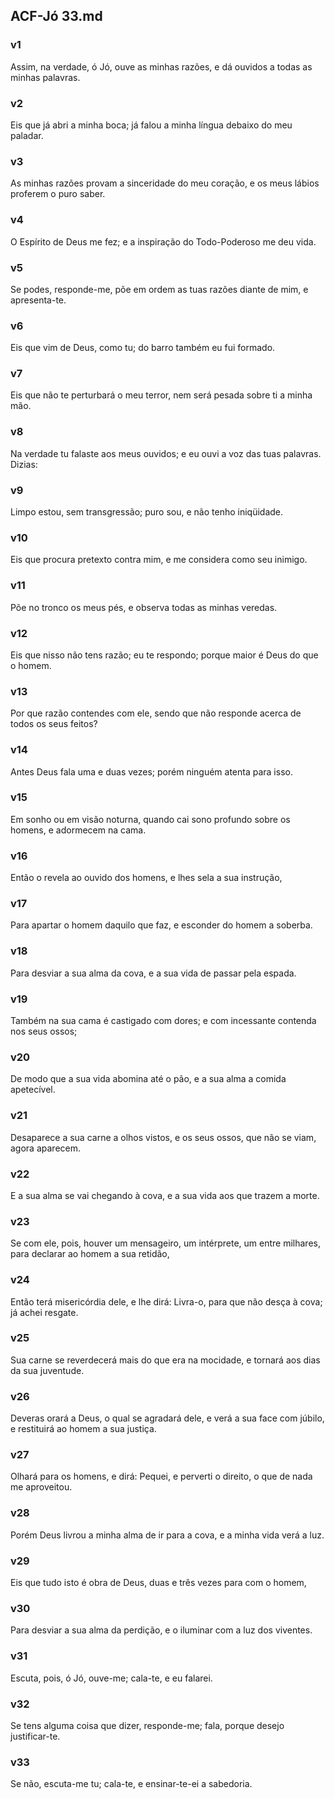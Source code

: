 ## ACF-Jó 33.md
### v1
 Assim, na verdade, ó Jó, ouve as minhas razões, e dá ouvidos a todas as minhas palavras.
### v2
 Eis que já abri a minha boca; já falou a minha língua debaixo do meu paladar.
### v3
 As minhas razões provam a sinceridade do meu coração, e os meus lábios proferem o puro saber.
### v4
 O Espírito de Deus me fez; e a inspiração do Todo-Poderoso me deu vida.
### v5
 Se podes, responde-me, põe em ordem as tuas razões diante de mim, e apresenta-te.
### v6
 Eis que vim de Deus, como tu; do barro também eu fui formado.
### v7
 Eis que não te perturbará o meu terror, nem será pesada sobre ti a minha mão.
### v8
 Na verdade tu falaste aos meus ouvidos; e eu ouvi a voz das tuas palavras. Dizias:
### v9
 Limpo estou, sem transgressão; puro sou, e não tenho iniqüidade.
### v10
 Eis que procura pretexto contra mim, e me considera como seu inimigo.
### v11
 Põe no tronco os meus pés, e observa todas as minhas veredas.
### v12
 Eis que nisso não tens razão; eu te respondo; porque maior é Deus do que o homem.
### v13
 Por que razão contendes com ele, sendo que não responde acerca de todos os seus feitos?
### v14
 Antes Deus fala uma e duas vezes; porém ninguém atenta para isso.
### v15
 Em sonho ou em visão noturna, quando cai sono profundo sobre os homens, e adormecem na cama.
### v16
 Então o revela ao ouvido dos homens, e lhes sela a sua instrução,
### v17
 Para apartar o homem daquilo que faz, e esconder do homem a soberba.
### v18
 Para desviar a sua alma da cova, e a sua vida de passar pela espada.
### v19
 Também na sua cama é castigado com dores; e com incessante contenda nos seus ossos;
### v20
 De modo que a sua vida abomina até o pão, e a sua alma a comida apetecível.
### v21
 Desaparece a sua carne a olhos vistos, e os seus ossos, que não se viam, agora aparecem.
### v22
 E a sua alma se vai chegando à cova, e a sua vida aos que trazem a morte.
### v23
 Se com ele, pois, houver um mensageiro, um intérprete, um entre milhares, para declarar ao homem a sua retidão,
### v24
 Então terá misericórdia dele, e lhe dirá: Livra-o, para que não desça à cova; já achei resgate.
### v25
 Sua carne se reverdecerá mais do que era na mocidade, e tornará aos dias da sua juventude.
### v26
 Deveras orará a Deus, o qual se agradará dele, e verá a sua face com júbilo, e restituirá ao homem a sua justiça.
### v27
 Olhará para os homens, e dirá: Pequei, e perverti o direito, o que de nada me aproveitou.
### v28
 Porém Deus livrou a minha alma de ir para a cova, e a minha vida verá a luz.
### v29
 Eis que tudo isto é obra de Deus, duas e três vezes para com o homem,
### v30
 Para desviar a sua alma da perdição, e o iluminar com a luz dos viventes.
### v31
 Escuta, pois, ó Jó, ouve-me; cala-te, e eu falarei.
### v32
 Se tens alguma coisa que dizer, responde-me; fala, porque desejo justificar-te.
### v33
 Se não, escuta-me tu; cala-te, e ensinar-te-ei a sabedoria.
